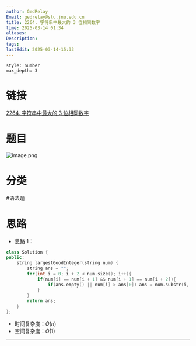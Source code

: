 ```yaml
---
author: GedRelay
Email: gedrelay@stu.jnu.edu.cn
title: 2264. 字符串中最大的 3 位相同数字
time: 2025-03-14 01:34
aliases: 
Description: 
tags: 
lastEdit: 2025-03-14-15:33
---
```


```toc
style: number
max_depth: 3
```

# 链接
[2264. 字符串中最大的 3 位相同数字](https://leetcode.cn/problems/largest-3-same-digit-number-in-string/) 

# 题目
![image.png](https://ged-pic-bed.oss-cn-guangzhou.aliyuncs.com/img/202503140134338.png)


# 分类
#语法题 

# 思路
- 思路 1：


```cpp
class Solution {
public:
    string largestGoodInteger(string num) {
        string ans = "";
        for(int i = 0; i + 2 < num.size(); i++){
            if(num[i] == num[i + 1] && num[i + 1] == num[i + 2]){
                if(ans.empty() || num[i] > ans[0]) ans = num.substr(i, 3);
            }
        }
        return ans;
    }
};
```


- 时间复杂度：${O\left( n \right)  }$ 
- 空间复杂度：${O\left( 1 \right)  }$ 


---


